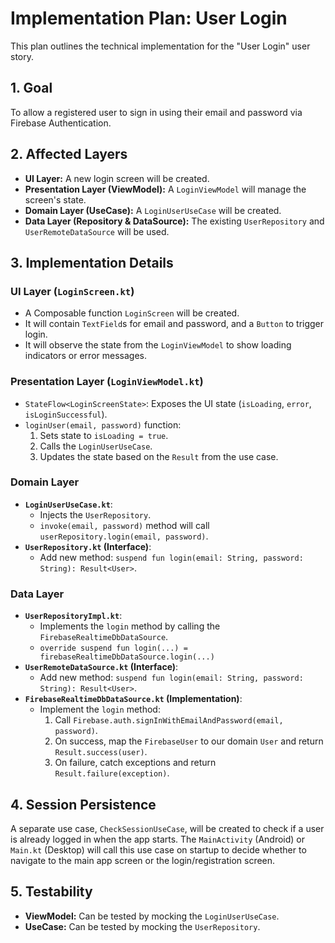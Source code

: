 # Implementation Plan: User Login

This plan outlines the technical implementation for the "User Login" user story.

## 1. Goal

To allow a registered user to sign in using their email and password via Firebase Authentication.

## 2. Affected Layers

*   **UI Layer:** A new login screen will be created.
*   **Presentation Layer (ViewModel):** A `LoginViewModel` will manage the screen's state.
*   **Domain Layer (UseCase):** A `LoginUserUseCase` will be created.
*   **Data Layer (Repository & DataSource):** The existing `UserRepository` and `UserRemoteDataSource` will be used.

## 3. Implementation Details

### UI Layer (`LoginScreen.kt`)

*   A Composable function `LoginScreen` will be created.
*   It will contain `TextField`s for email and password, and a `Button` to trigger login.
*   It will observe the state from the `LoginViewModel` to show loading indicators or error messages.

### Presentation Layer (`LoginViewModel.kt`)

*   `StateFlow<LoginScreenState>`: Exposes the UI state (`isLoading`, `error`, `isLoginSuccessful`).
*   `loginUser(email, password)` function:
    1.  Sets state to `isLoading = true`.
    2.  Calls the `LoginUserUseCase`.
    3.  Updates the state based on the `Result` from the use case.

### Domain Layer

*   **`LoginUserUseCase.kt`**:
    *   Injects the `UserRepository`.
    *   `invoke(email, password)` method will call `userRepository.login(email, password)`.
*   **`UserRepository.kt` (Interface)**:
    *   Add new method: `suspend fun login(email: String, password: String): Result<User>`.

### Data Layer

*   **`UserRepositoryImpl.kt`**:
    *   Implements the `login` method by calling the `FirebaseRealtimeDbDataSource`.
    *   `override suspend fun login(...) = firebaseRealtimeDbDataSource.login(...)`
*   **`UserRemoteDataSource.kt` (Interface)**:
    *   Add new method: `suspend fun login(email: String, password: String): Result<User>`.
*   **`FirebaseRealtimeDbDataSource.kt` (Implementation)**:
    *   Implement the `login` method:
        1.  Call `Firebase.auth.signInWithEmailAndPassword(email, password)`.
        2.  On success, map the `FirebaseUser` to our domain `User` and return `Result.success(user)`.
        3.  On failure, catch exceptions and return `Result.failure(exception)`.

## 4. Session Persistence

A separate use case, `CheckSessionUseCase`, will be created to check if a user is already logged in when the app starts. The `MainActivity` (Android) or `Main.kt` (Desktop) will call this use case on startup to decide whether to navigate to the main app screen or the login/registration screen.

## 5. Testability

*   **ViewModel:** Can be tested by mocking the `LoginUserUseCase`.
*   **UseCase:** Can be tested by mocking the `UserRepository`.
